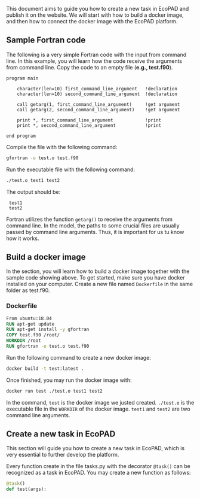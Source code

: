 This document aims to guide you how to create a new task in EcoPAD and publish it on the website. We will start with how to build a docker image, and then how to connect the docker image with the EcoPAD platform.

## Sample Fortran code

The following is a very simple Fortran code with the input from command line. In this example, you will learn how the code receive the arguments from command line. Copy the code to an empty file (**e.g., test.f90**). 

```Fortran
program main

    character(len=10) first_command_line_argument   !declaration
    character(len=10) second_command_line_argument  !declaration

    call getarg(1, first_command_line_argument)     !get argument
    call getarg(2, second_command_line_argument)    !get argument

    print *, first_command_line_argument            !print 
    print *, second_command_line_argument           !print

end program
```

Compile the file with the following command:

```Bash
gfortran -o test.o test.f90
```

Run the executable file with the following command:

```Bash
./test.o test1 test2
```

The output should be:

```
 test1     
 test2 
```

Fortran utilizes the function ``getarg()`` to receive the arguments from command line. In the model, the paths to some crucial files are usually passed by command line arguments. Thus, it is important for us tu know how it works.

## Build a docker image

In the section, you will learn how to build a docker image together with the sample code showing above. To get started, make sure you have docker installed on your computer. Create a new file named ``Dockerfile`` in the same folder as test.f90.

### Dockerfile

```Dockerfile
From ubuntu:18.04
RUN apt-get update
RUN apt-get install -y gfortran
COPY test.f90 /root/
WORKDIR /root
RUN gfortran -o test.o test.f90
```

Run the following command to create a new docker image:

```Bash
docker build -t test:latest .
```

Once finished, you may run the docker image with:

```Bash
docker run test ./test.o test1 test2
```

In the command, ``test`` is the docker image we justed created. ``./test.o`` is the executable file in the ``WORKDIR`` of the docker image.
``test1`` and ``test2`` are two command line arguments.

## Create a new task in EcoPAD

This section will guide you how to create a new task in EcoPAD, which is very essential to further develop the platform.

Every function create in the file tasks.py with the decorator ``@task()`` can be recognized as a task in EcoPAD. You may create a new function as follows:

```Python
@task()
def test(args): 

```



